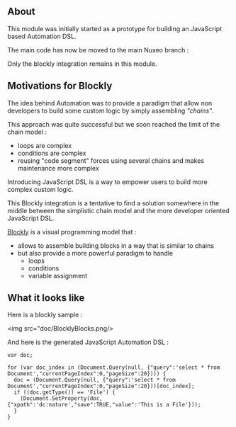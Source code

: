 ## About

This module was initially started as a prototype for building an JavaScript based Automation DSL.

The main code has now be moved to the main Nuxeo branch :

Only the blockly integration remains in this module.

## Motivations for Blockly

The idea behind Automation was to provide a paradigm that allow non developers to build some custom logic by simply assembling *"chains"*.

This approach was quite successful but we soon reached the limit of the chain  model :

   - loops are complex
   - conditions are complex
   - reusing "code segment" forces using several chains and makes maintenance more complex

Introducing JavaScript DSL is a way to empower users to build more complex custom logic.

This Blockly integration is a tentative to find a solution somewhere in the middle between the simplistic chain model and the more developer oriented JavaScript DSL.

[Blockly](https://developers.google.com/blockly/) is a visual programming model that :

 - allows to assemble building blocks in a way that is similar to chains
 - but also provide a more powerful paradigm to handle
     - loops
     - conditions
     - variable assignment

## What it looks like

Here is a blockly sample :

<img src="doc/BlocklyBlocks.png/>

And here is the generated JavaScript Automation DSL :

    var doc;

    for (var doc_index in (Document.Query(null, {"query":'select * from Document',"currentPageIndex":0,"pageSize":20}))) {
      doc = (Document.Query(null, {"query":'select * from Document',"currentPageIndex":0,"pageSize":20}))[doc_index];
      if ((doc.getType()) == 'File') {
        (Document.SetProperty(doc, {"xpath":'dc:nature',"save":TRUE,"value":'This is a File'}));
      }
    }



